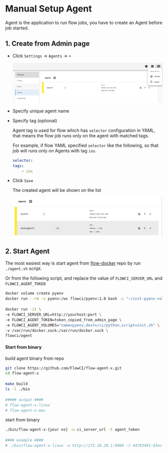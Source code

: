 # Manual Setup Agent

Agent is the application to run flow jobs, you have to create an Agent before job started.

## 1. Create from Admin page

* Click `Settings` -> `Agents` -> `+`

    ![where_to_create_agent](./img/where_to_create_agent.png)

* Specify unique agent name
* Specify tag (optional)

    Agent tag is used for flow which has `selector` configuration in YAML, that means the flow job runs only on the agent with matched tags.

    For example, if flow YAML specified `selector` like the following, so that  job will runs only on Agents with tag `ios`.

    ```yaml
    selector:
    tags:
        - ios
    ```

* Click `Save`

    The created agent will be shown on the list

    ![agent status](./img/agent_status.png)

## 2. Start Agent

The most easiest way is start agent from [flow-docker](https://github.com/flowci/docker) repo by run `./agent.sh` script.

Or from the following script, and replace the value of `FLOWCI_SERVER_URL` and `FLOWCI_AGENT_TOKEN`

```bash
docker volume create pyenv
docker run --rm -v pyenv:/ws flowci/pyenv:1.0 bash -c "~/init-pyenv-volume.sh"

docker run -it \
-e FLOWCI_SERVER_URL=http://yourhost:port \
-e FLOWCI_AGENT_TOKEN=token_copied_from_admin_page \
-e FLOWCI_AGENT_VOLUMES="name=pyenv,dest=/ci/python,script=init.sh" \
-v /var/run/docker.sock:/var/run/docker.sock \
flowci/agent
```

#### Start from binary

build agent binary from repo

```bash
git clone https://github.com/FlowCI/flow-agent-x.git
cd flow-agent-x

make build
ls -l ./bin

##### output ####
# flow-agent-x-linux
# flow-agent-x-mac
```

start from binary

```bash
./bin/flow-agent-x-{your os} -u ci_server_url -t agent_token

#### example ####
# ./bin/flow-agent-x-linux -u http://172.10.20.1:8080 -t 44793491-03ac-4a3c-8c59-1f09b7c9d0e3
```




